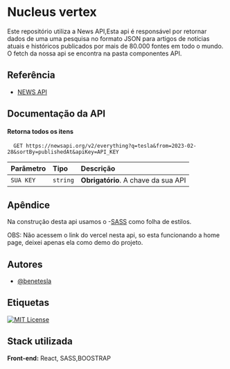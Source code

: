 
# Nucleus vertex

Este repositório utiliza a News API,Esta api é responsável por retornar dados de uma uma pesquisa no formato JSON para artigos de notícias atuais e históricos publicados por mais de 80.000 fontes em todo o mundo.
O fetch da nossa api se encontra na pasta componentes API.



## Referência

 - [NEWS API](https://newsapi.org/)
 

## Documentação da API

#### Retorna todos os itens

```http
  GET https://newsapi.org/v2/everything?q=tesla&from=2023-02-28&sortBy=publishedAt&apiKey=API_KEY
```

| Parâmetro   | Tipo       | Descrição                           |
| :---------- | :--------- | :---------------------------------- |
| `SUA KEY` | `string` | **Obrigatório**. A chave da sua API |




## Apêndice
Na construção desta api usamos o 
-[SASS](https://sasscss.org/documentation#:~:text=Documentation%201%20If%20you%E2%80%99re%20looking%20for%20an%20introduction,the%20table%20of%20contents%20for%20the%20language%20reference%21)
como folha de estilos.

OBS: Não acessem o link do vercel nesta api, so esta funcionando a home page, deixei apenas ela como demo do projeto.


## Autores

- [@benetesla](https://github.com/benetesla)


## Etiquetas

[![MIT License](https://img.shields.io/badge/License-MIT-green.svg)](https://choosealicense.com/licenses/mit/)



## Stack utilizada

**Front-end:** React, SASS,BOOSTRAP



